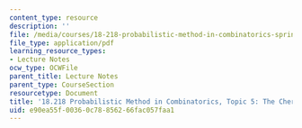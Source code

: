 ```yaml
---
content_type: resource
description: ''
file: /media/courses/18-218-probabilistic-method-in-combinatorics-spring-2019/e90ea55f00360c78856266fac057faa1_MIT18_218S19_ch5.pdf
file_type: application/pdf
learning_resource_types:
- Lecture Notes
ocw_type: OCWFile
parent_title: Lecture Notes
parent_type: CourseSection
resourcetype: Document
title: '18.218 Probabilistic Method in Combinatorics, Topic 5: The Chernoff bound'
uid: e90ea55f-0036-0c78-8562-66fac057faa1
---
```

